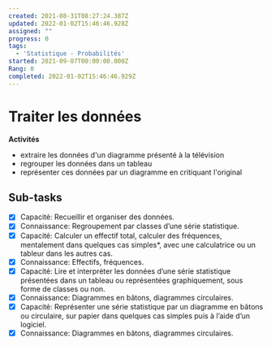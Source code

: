 ```yaml
---
created: 2021-08-31T08:27:24.387Z
updated: 2022-01-02T15:46:46.928Z
assigned: ""
progress: 0
tags:
  - 'Statistique - Probabilités'
started: 2021-09-07T00:00:00.000Z
Rang: 0
completed: 2022-01-02T15:46:46.929Z
---
```


# Traiter les données

**Activités**
 - extraire les données d'un diagramme présenté à la télévision
 - regrouper les données dans un tableau
 - représenter ces données par un diagramme en critiquant l'original

## Sub-tasks

- [x] Capacité: Recueillir et organiser des données.
- [x] Connaissance: Regroupement par classes d’une série statistique.
- [x] Capacité: Calculer un effectif total, calculer des fréquences, mentalement dans quelques cas simples*, avec une calculatrice ou un tableur dans les autres cas.
- [x] Connaissance: Effectifs, fréquences.
- [x] Capacité: Lire et interpréter les données d’une série statistique présentées dans un tableau ou représentées graphiquement, sous forme de classes ou non.
- [x] Connaissance: Diagrammes en bâtons, diagrammes circulaires.
- [x] Capacité: Représenter une série statistique par un diagramme en bâtons ou circulaire, sur papier dans quelques cas simples puis à l’aide d’un logiciel.
- [x] Connaissance: Diagrammes en bâtons, diagrammes circulaires.

